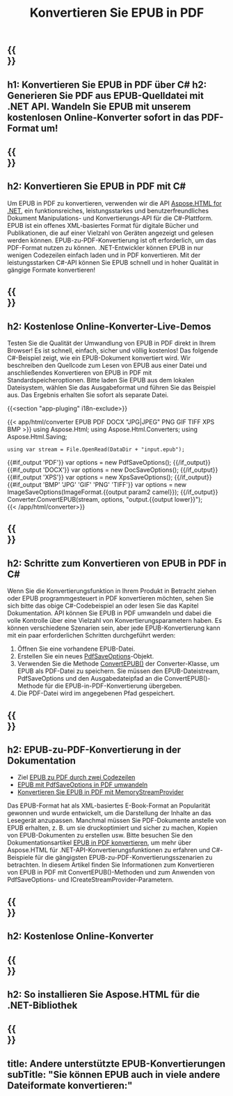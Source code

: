 ﻿---
translation: true
template: /templates/_template-conversion-child.md
title: Konvertieren Sie EPUB in PDF
description: Beispielcode für die Umwandlung von EPUB in PDF C#. Verwenden Sie einfach die Konverter-API innerhalb von ASP.NET oder einer beliebigen .NET-Anwendung. Probieren Sie den Online-EPUB-zu-PDF-Konverter kostenlos aus!
url: /net/conversion/epub-to-pdf/
family: html
platformtag: net
feature: conversion
informat: EPUB
outformat: PDF
otherformats: DOCX XPS GIF JPEG PNG TIFF BMP
---

{{<section banner>}}
---
h1: Konvertieren Sie EPUB in PDF über C#
h2: Generieren Sie PDF aus EPUB-Quelldatei mit .NET API. Wandeln Sie EPUB mit unserem kostenlosen Online-Konverter sofort in das PDF-Format um!
---

{{<section overview>}}
---
h2: Konvertieren Sie EPUB in PDF mit C#
---

Um EPUB in PDF zu konvertieren, verwenden wir die API [Aspose.HTML for .NET](https://products.aspose.com/html/net/), ein funktionsreiches, leistungsstarkes und benutzerfreundliches Dokument Manipulations- und Konvertierungs-API für die C#-Plattform. EPUB ist ein offenes XML-basiertes Format für digitale Bücher und Publikationen, die auf einer Vielzahl von Geräten angezeigt und gelesen werden können. EPUB-zu-PDF-Konvertierung ist oft erforderlich, um das PDF-Format nutzen zu können. .NET-Entwickler können EPUB in nur wenigen Codezeilen einfach laden und in PDF konvertieren. Mit der leistungsstarken C#-API können Sie EPUB schnell und in hoher Qualität in gängige Formate konvertieren!

{{<section demos>}}
---
h2: Kostenlose Online-Konverter-Live-Demos
---

Testen Sie die Qualität der Umwandlung von EPUB in PDF direkt in Ihrem Browser! Es ist schnell, einfach, sicher und völlig kostenlos! Das folgende C#-Beispiel zeigt, wie ein EPUB-Dokument konvertiert wird. Wir beschreiben den Quellcode zum Lesen von EPUB aus einer Datei und anschließendes Konvertieren von EPUB in PDF mit Standardspeicheroptionen. Bitte laden Sie EPUB aus dem lokalen Dateisystem, wählen Sie das Ausgabeformat und führen Sie das Beispiel aus. Das Ergebnis erhalten Sie sofort als separate Datei.

{{<section "app-pluging" i18n-exclude>}}

{{< app/html/converter EPUB PDF DOCX "JPG|JPEG" PNG GIF TIFF XPS BMP >}}
using Aspose.Html;
using Aspose.Html.Converters;
using Aspose.Html.Saving;

    using var stream = File.OpenRead(DataDir + "input.epub");
{{#if_output 'PDF'}}
    var options = new PdfSaveOptions();
{{/if_output}}
{{#if_output 'DOCX'}}
    var options = new DocSaveOptions();
{{/if_output}}
{{#if_output 'XPS'}}
    var options = new XpsSaveOptions();
{{/if_output}}
{{#if_output 'BMP' 'JPG' 'GIF' 'PNG' 'TIFF'}}
    var options = new ImageSaveOptions(ImageFormat.{{output param2 camel}});
{{/if_output}}
    Converter.ConvertEPUB(stream, options, "output.{{output lower}}");   
{{< /app/html/converter>}}


{{<section steps>}}
---
h2: Schritte zum Konvertieren von EPUB in PDF in C#
---

Wenn Sie die Konvertierungsfunktion in Ihrem Produkt in Betracht ziehen oder EPUB programmgesteuert in PDF konvertieren möchten, sehen Sie sich bitte das obige C#-Codebeispiel an oder lesen Sie das Kapitel Dokumentation. API können Sie EPUB in PDF umwandeln und dabei die volle Kontrolle über eine Vielzahl von Konvertierungsparametern haben. Es können verschiedene Szenarien sein, aber jede EPUB-Konvertierung kann mit ein paar erforderlichen Schritten durchgeführt werden:
1. Öffnen Sie eine vorhandene EPUB-Datei.
1. Erstellen Sie ein neues [PdfSaveOptions](https://reference.aspose.com/html/net/aspose.html.saving/pdfsaveoptions/)-Objekt.
1. Verwenden Sie die Methode [ConvertEPUB()](https://reference.aspose.com/html/net/aspose.html.converters.converter/convertepub/) der Converter-Klasse, um EPUB als PDF-Datei zu speichern. Sie müssen den EPUB-Dateistream, PdfSaveOptions und den Ausgabedateipfad an die ConvertEPUB()-Methode für die EPUB-in-PDF-Konvertierung übergeben.
1. Die PDF-Datei wird im angegebenen Pfad gespeichert.




{{<section documentation>}}
---
h2: EPUB-zu-PDF-Konvertierung in der Dokumentation
---

  - Ziel <a href="https://docs.aspose.com/html/net/converting-between-formats/epub-to-pdf/#epub-to-pdf-by-two-lines-of-code" target="_blank">EPUB zu PDF durch zwei Codezeilen</a>
  - <a href="https://docs.aspose.com/html/net/converting-between-formats/epub-to-pdf/#convert-epub-to-pdf-using-pdfsaveoptions" target="_blank" >EPUB mit PdfSaveOptions in PDF umwandeln</a>
  - <a href="https://docs.aspose.com/html/net/converting-between-formats/epub-to-pdf/#output-stream-providers" target="_blank">Konvertieren Sie EPUB in PDF mit MemoryStreamProvider</a>

Das EPUB-Format hat als XML-basiertes E-Book-Format an Popularität gewonnen und wurde entwickelt, um die Darstellung der Inhalte an das Lesegerät anzupassen. Manchmal müssen Sie PDF-Dokumente anstelle von EPUB erhalten, z. B. um sie druckoptimiert und sicher zu machen, Kopien von EPUB-Dokumenten zu erstellen usw. Bitte besuchen Sie den Dokumentationsartikel [EPUB in PDF konvertieren](https://docs.aspose.com/html/net/converting-between-formats/epub-to-pdf/), um mehr über Aspose.HTML für .NET-API-Konvertierungsfunktionen zu erfahren und C#-Beispiele für die gängigsten EPUB-zu-PDF-Konvertierungsszenarien zu betrachten. In diesem Artikel finden Sie Informationen zum Konvertieren von EPUB in PDF mit ConvertEPUB()-Methoden und zum Anwenden von PdfSaveOptions- und ICreateStreamProvider-Parametern.

{{<section online-converters>}}
---
h2: Kostenlose Online-Konverter
---

{{<section get-started>}}
---
h2: So installieren Sie Aspose.HTML für die .NET-Bibliothek
---

{{<section other-conversions>}}
---
title: Andere unterstützte EPUB-Konvertierungen
subTitle: "Sie können EPUB auch in viele andere Dateiformate konvertieren:"
---